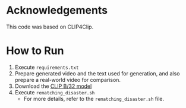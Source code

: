 # Acknowledgements
This code was based on CLIP4Clip.

# How to Run
1. Execute `requirements.txt`
2. Prepare generated video and the text used for generation, and also prepare a real-world video for comparison.
3. Download the [CLIP B/32 model](https://openaipublic.azureedge.net/clip/models/40d365715913c9da98579312b702a82c18be219cc2a73407c4526f58eba950af/ViT-B-32.pt)
4. Execute `rematching_disaster.sh`
   - For more details, refer to the `rematching_disaster.sh` file.